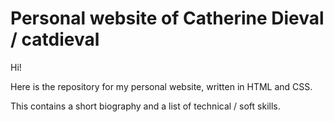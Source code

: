 # Personal website of Catherine Dieval / catdieval

Hi! 

Here is the repository for my personal website, written in HTML and CSS. 

This contains a short biography and a list of technical / soft skills.




